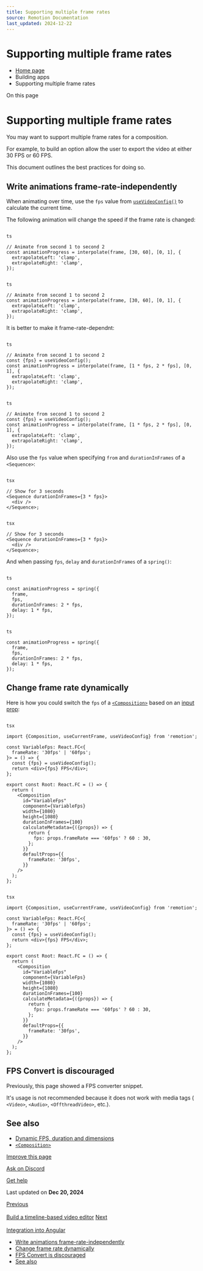 ```yaml
---
title: Supporting multiple frame rates
source: Remotion Documentation
last_updated: 2024-12-22
---
```


# Supporting multiple frame rates

- [Home page](/)
- Building apps
- Supporting multiple frame rates

On this page

# Supporting multiple frame rates

You may want to support multiple frame rates for a composition.

For example, to build an option allow the user to export the video at either 30 FPS or 60 FPS.

This document outlines the best practices for doing so.

## Write animations frame-rate-independently [​](\#write-animations-frame-rate-independently "Direct link to Write animations frame-rate-independently")

When animating over time, use the `fps` value from [`useVideoConfig()`](/docs/use-video-config) to calculate the current time.

The following animation will change the speed if the frame rate is changed:

```

ts

// Animate from second 1 to second 2
const animationProgress = interpolate(frame, [30, 60], [0, 1], {
  extrapolateLeft: 'clamp',
  extrapolateRight: 'clamp',
});
```

```

ts

// Animate from second 1 to second 2
const animationProgress = interpolate(frame, [30, 60], [0, 1], {
  extrapolateLeft: 'clamp',
  extrapolateRight: 'clamp',
});
```

It is better to make it frame-rate-dependnt:

```

ts

// Animate from second 1 to second 2
const {fps} = useVideoConfig();
const animationProgress = interpolate(frame, [1 * fps, 2 * fps], [0, 1], {
  extrapolateLeft: 'clamp',
  extrapolateRight: 'clamp',
});
```

```

ts

// Animate from second 1 to second 2
const {fps} = useVideoConfig();
const animationProgress = interpolate(frame, [1 * fps, 2 * fps], [0, 1], {
  extrapolateLeft: 'clamp',
  extrapolateRight: 'clamp',
});
```

Also use the `fps` value when specifying `from` and `durationInFrames` of a `<Sequence>`:

```

tsx

// Show for 3 seconds
<Sequence durationInFrames={3 * fps}>
  <div />
</Sequence>;
```

```

tsx

// Show for 3 seconds
<Sequence durationInFrames={3 * fps}>
  <div />
</Sequence>;
```

And when passing `fps`, `delay` and `durationInFrames` of a `spring()`:

```

ts

const animationProgress = spring({
  frame,
  fps,
  durationInFrames: 2 * fps,
  delay: 1 * fps,
});
```

```

ts

const animationProgress = spring({
  frame,
  fps,
  durationInFrames: 2 * fps,
  delay: 1 * fps,
});
```

## Change frame rate dynamically [​](\#change-frame-rate-dynamically "Direct link to Change frame rate dynamically")

Here is how you could switch the `fps` of a [`<Composition>`](/docs/composition) based on an [input prop](/docs/terminology/input-props):

```

tsx

import {Composition, useCurrentFrame, useVideoConfig} from 'remotion';

const VariableFps: React.FC<{
  frameRate: '30fps' | '60fps';
}> = () => {
  const {fps} = useVideoConfig();
  return <div>{fps} FPS</div>;
};

export const Root: React.FC = () => {
  return (
    <Composition
      id="VariableFps"
      component={VariableFps}
      width={1080}
      height={1080}
      durationInFrames={100}
      calculateMetadata={({props}) => {
        return {
          fps: props.frameRate === '60fps' ? 60 : 30,
        };
      }}
      defaultProps={{
        frameRate: '30fps',
      }}
    />
  );
};
```

```

tsx

import {Composition, useCurrentFrame, useVideoConfig} from 'remotion';

const VariableFps: React.FC<{
  frameRate: '30fps' | '60fps';
}> = () => {
  const {fps} = useVideoConfig();
  return <div>{fps} FPS</div>;
};

export const Root: React.FC = () => {
  return (
    <Composition
      id="VariableFps"
      component={VariableFps}
      width={1080}
      height={1080}
      durationInFrames={100}
      calculateMetadata={({props}) => {
        return {
          fps: props.frameRate === '60fps' ? 60 : 30,
        };
      }}
      defaultProps={{
        frameRate: '30fps',
      }}
    />
  );
};
```

## FPS Convert is discouraged [​](\#fps-convert-is-discouraged "Direct link to FPS Convert is discouraged")

Previously, this page showed a FPS converter snippet.

It's usage is not recommended because it does not work with media tags ( `<Video>`, `<Audio>`, `<OffthreadVideo>`, etc.).

## See also [​](\#see-also "Direct link to See also")

- [Dynamic FPS, duration and dimensions](/docs/dynamic-metadata)
- [`<Composition>`](/docs/composition)

[Improve this page](https://github.com/remotion-dev/remotion/edit/main/packages/docs/docs/multiple-fps.mdx)

[Ask on Discord](https://remotion.dev/discord)

[Get help](/docs/get-help)

Last updated on **Dec 20, 2024**

[Previous\
\
Build a timeline-based video editor](/docs/building-a-timeline) [Next\
\
Integration into Angular](/docs/angular)

- [Write animations frame-rate-independently](#write-animations-frame-rate-independently)
- [Change frame rate dynamically](#change-frame-rate-dynamically)
- [FPS Convert is discouraged](#fps-convert-is-discouraged)
- [See also](#see-also)
